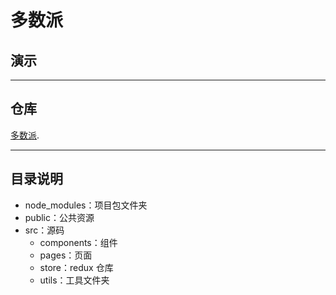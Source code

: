 # 多数派

## 演示

---

## 仓库

[多数派](https://github.com/gzh51915/Sspai "多数派仓库").

---

## 目录说明

- node_modules：项目包文件夹
- public：公共资源
- src：源码
  - components：组件
  - pages：页面
  - store：redux 仓库
  - utils：工具文件夹

